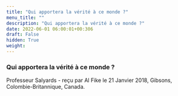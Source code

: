 ```yaml
---
title: "Qui apportera la vérité à ce monde ?"
menu_title: ""
description: "Qui apportera la vérité à ce monde ?"
date: 2022-06-01 06:00:01+00:306
draft: False
hidden: True
weight:
---
```

### Qui apportera la vérité à ce monde ?

Professeur Salyards - reçu par Al Fike le 21 Janvier 2018, Gibsons, Colombie-Britannique, Canada.



